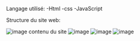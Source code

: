 Langage utilisé: 
-Html
-css
-JavaScript

Structure du site web:

![image](https://github.com/user-attachments/assets/9d1630b6-b064-4c55-9e7e-b80e5cf6538a)
contenu du site 
![image](https://github.com/user-attachments/assets/ccc7b218-383a-4122-8635-2800ea4d7640)
![image](https://github.com/user-attachments/assets/c8cfd939-e771-4c05-89c5-a5fcbe5eaf05)
![image](https://github.com/user-attachments/assets/42972152-96c5-4253-b5ad-7d4b9f9da72c)

